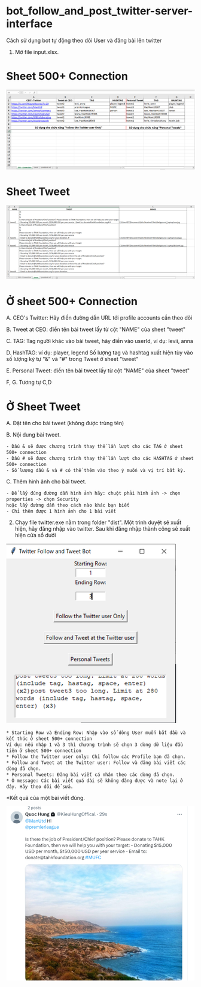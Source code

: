 # bot_follow_and_post_twitter-server-interface

Cách sử dụng bot tự động theo dõi User và đăng bài lên twitter

1. Mở file input.xlsx.

# Sheet 500+ Connection
![sheet_500_connection](image/README/sheet_500_connection.png)

# Sheet Tweet
![sheet_tweet](image/README/sheet_tweet.png)

# Ở sheet 500+ Connection

A. CEO's Twitter: Hãy điền đường dẫn URL tới profile accounts cần theo dõi

B. Tweet at CEO: điền tên bài tweet lấy từ cột "NAME" của sheet "tweet"

C. TAG: Tag người khác vào bài tweet, hãy điền vào userId, ví dụ: levii, anna

D. HashTAG:  ví dụ: player, legend
	Số lượng tag và hashtag xuất hiện tùy vào số lượng ký tự "&" và "#" trong Tweet ở sheet "tweet"

E. Personal Tweet: điền tên bài tweet lấy từ cột "NAME" của sheet "tweet"

F, G. Tương tự C,D

# Ở Sheet Tweet

A. Đặt tên cho bài tweet (không được trùng tên)

B. Nội dung bài tweet.

	- Dấu & sẽ được chương trình thay thế lần lượt cho các TAG ở sheet 500+ connection
	- Dấu # sẽ được chương trình thay thế lần lượt cho các HASHTAG ở sheet 500+ connection
	- Số lượng dấu & và # có thể thêm vào theo ý muốn và vị trí bất kỳ.
 
C. Thêm hình ảnh cho bài tweet.

	- Để lấy đúng đường dẫn hình ảnh hãy: chuột phải hình ảnh -> chọn properties -> chọn Security
	hoặc lấy đường dẫn theo cách nào khác bạn biết
	- Chỉ thêm được 1 hình ảnh cho 1 bài viết

2. Chạy file twitter.exe nằm trong folder "dist".
   Một trình duyệt sẽ xuất hiện, hãy đăng nhập vào twitter.
   Sau khi đăng nhập thành công sẽ xuất hiện cửa sổ dưới

![1705552006146](image/README/1705552006146.png)

    * Starting Row và Ending Row: Nhập vào số dòng User muốn bắt đầu và kết thúc ở sheet 500+ connection
	Ví dụ: nếu nhập 1 và 3 thì chương trình sẽ chọn 3 dòng dữ liệu đầu tiên ở sheet 500+ connection
    * Follow the Twitter user only: Chỉ follow các Profile bạn đã chọn.
    * Follow and Tweet at the Twitter user: Follow và đăng bài viết các dòng đã chọn.
    * Personal Tweets: Đăng bài viết cá nhân theo các dòng đã chọn.
    * Ô message: Các bài viết quá dài sẽ không đăng được và note lại ở đây. Hãy theo dõi để sửa.

*Kết quả của một bài viết đúng.

![posted_tweet](image/README/posted_tweet.png)
